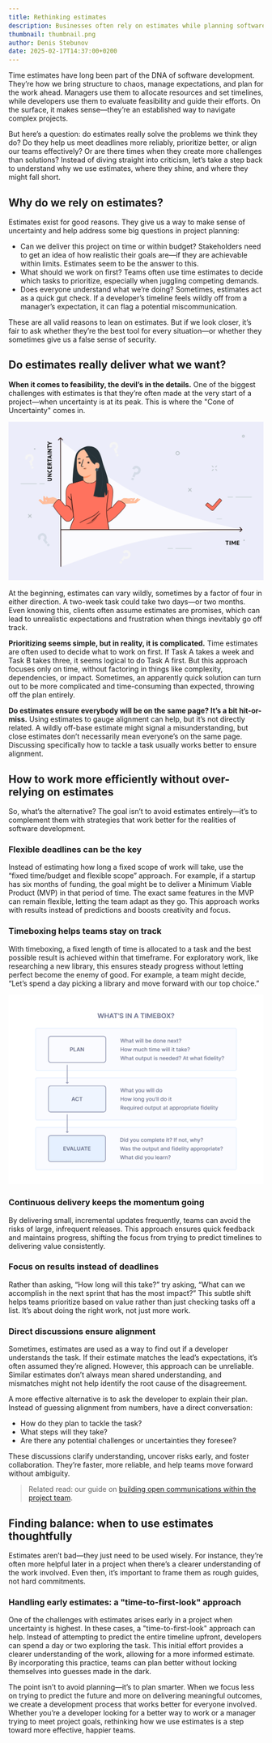 ```yaml
---
title: Rethinking estimates
description: Businesses often rely on estimates while planning software development or projecting its costs. Read about better ways to achieve your development goals.
thumbnail: thumbnail.png
author: Denis Stebunov
date: 2025-02-17T14:37:00+0200
---
```


Time estimates have long been part of the DNA of software development.
They’re how we bring structure to chaos, manage expectations, and plan
for the work ahead. Managers use them to allocate resources and set timelines,
while developers use them to evaluate feasibility and guide their efforts.
On the surface, it makes sense—they’re an established way to navigate complex
projects.

But here’s a question: do estimates really solve the problems we think they do?
Do they help us meet deadlines more reliably, prioritize better, or align our
teams effectively? Or are there times when they create more challenges than
solutions? Instead of diving straight into criticism, let’s take a step back
to understand why we use estimates, where they shine, and where they might
fall short.

## Why do we rely on estimates?

Estimates exist for good reasons. They give us a way to make sense of
uncertainty and help address some big questions in project planning:

- Can we deliver this project on time or within budget? Stakeholders need to
  get an idea of how realistic their goals are—if they are achievable within
  limits. Estimates seem to be the answer to this.
- What should we work on first? Teams often use time estimates to decide which
  tasks to prioritize, especially when juggling competing demands.
- Does everyone understand what we’re doing? Sometimes, estimates act as a
  quick gut check. If a developer’s timeline feels wildly off from a manager’s
  expectation, it can flag a potential miscommunication.

These are all valid reasons to lean on estimates. But if we look closer, it’s
fair to ask whether they’re the best tool for every situation—or whether they
sometimes give us a false sense of security.

## Do estimates really deliver what we want?

**When it comes to feasibility, the devil’s in the details.**  One of the
biggest challenges with estimates is that they’re often made at the very start
of a project—when uncertainty is at its peak. This is where the "Cone of
Uncertainty" comes in.

![Cone of Uncertainty in web development](uncertainty.png)

At the beginning, estimates can vary wildly, sometimes by a factor of four in
either direction. A two-week task could take two days—or two months. Even
knowing this, clients often assume estimates are promises, which can lead to
unrealistic expectations and frustration when things inevitably go off track.

**Prioritizing seems simple, but in reality, it is complicated.** Time
estimates are often used to decide what to work on first. If Task A takes a
week and Task B takes three, it seems logical to do Task A first. But this
approach focuses only on time, without factoring in things like complexity,
dependencies, or impact. Sometimes, an apparently quick solution can turn out
to be more complicated and time-consuming than expected, throwing off the plan
entirely.

**Do estimates ensure everybody will be on the same page? It’s a bit
hit-or-miss.** Using estimates to gauge alignment can help, but it’s not
directly related. A wildly off-base estimate might signal a misunderstanding,
but close estimates don’t necessarily mean everyone’s on the same page.
Discussing specifically how to tackle a task usually works better to ensure
alignment.

## How to work more efficiently without over-relying on estimates

So, what’s the alternative? The goal isn’t to avoid estimates entirely—it’s to
complement them with strategies that work better for the realities of software
development.

### Flexible deadlines can be the key

Instead of estimating how long a fixed scope of work will take, use the
“fixed time/budget and flexible scope” approach. For example, if a startup has
six months of funding, the goal might be to deliver a Minimum Viable Product
(MVP) in that period of time. The exact same features in the MVP can remain
flexible, letting the team adapt as they go. This approach works with results
instead of predictions and boosts creativity and focus.

### Timeboxing helps teams stay on track

With timeboxing, a fixed length of time is allocated to a task and the best
possible result is achieved within that timeframe. For exploratory work, like
researching a new library, this ensures steady progress without letting perfect
become the enemy of good. For example, a team might decide, “Let’s spend a day
picking a library and move forward with our top choice.”

![Timeboxing for custom software development](timebox.png)

### Continuous delivery keeps the momentum going

By delivering small, incremental updates frequently, teams can avoid the risks
of large, infrequent releases. This approach ensures quick feedback and
maintains progress, shifting the focus from trying to predict timelines to
delivering value consistently.

### Focus on results instead of deadlines

Rather than asking, “How long will this take?” try asking, “What can we
accomplish in the next sprint that has the most impact?” This subtle shift
helps teams prioritize based on value rather than just checking tasks off a
list. It’s about doing the right work, not just more work.

### Direct discussions ensure alignment

Sometimes, estimates are used as a way to find out if a developer understands
the task. If their estimate matches the lead’s expectations, it’s often assumed
they’re aligned. However, this approach can be unreliable. Similar estimates
don’t always mean shared understanding, and mismatches might not help identify
the root cause of the disagreement.

A more effective alternative is to ask the developer to explain their plan.
Instead of guessing alignment from numbers, have a direct conversation:

- How do they plan to tackle the task?
- What steps will they take?
- Are there any potential challenges or uncertainties they foresee?

These discussions clarify understanding, uncover risks early, and foster
collaboration. They’re faster, more reliable, and help teams move forward
without ambiguity.

> Related read: our guide on
> [building open communications within the project team](https://ivelum.com/blog/why-public-chats-are-better-than-direct-messages/).

## Finding balance: when to use estimates thoughtfully

Estimates aren’t bad—they just need to be used wisely. For instance, they’re
often more helpful later in a project when there’s a clearer understanding of
the work involved. Even then, it’s important to frame them as rough guides, not
hard commitments.

### Handling early estimates: a "time-to-first-look" approach

One of the challenges with estimates arises early in a project when uncertainty
is highest. In these cases, a "time-to-first-look" approach can help. Instead
of attempting to predict the entire timeline upfront, developers can spend a
day or two exploring the task. This initial effort provides a clearer
understanding of the work, allowing for a more informed estimate. By
incorporating this practice, teams can plan better without locking themselves
into guesses made in the dark.

The point isn’t to avoid planning—it’s to plan smarter. When we focus less on
trying to predict the future and more on delivering meaningful outcomes, we
create a development process that works better for everyone involved. Whether
you’re a developer looking for a better way to work or a manager trying to meet
project goals, rethinking how we use estimates is a step toward more effective,
happier teams.
